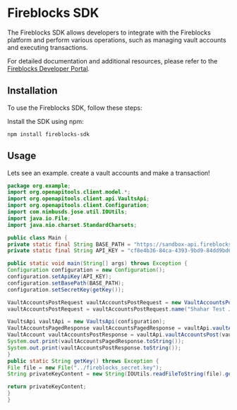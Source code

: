 # Fireblocks SDK

The Fireblocks SDK allows developers to integrate with the Fireblocks platform and perform various operations, such as managing vault accounts and executing transactions.

For detailed documentation and additional resources, please refer to the [Fireblocks Developer Portal](https://developer.fireblocks.com/).

## Installation

To use the Fireblocks SDK, follow these steps:

Install the SDK using npm:

```shell
npm install fireblocks-sdk
```

## Usage

Lets see an example. create a vault accounts and make a transaction! 
```java
package org.example;
import org.openapitools.client.model.*;
import org.openapitools.client.api.VaultsApi;
import org.openapitools.client.Configuration;
import com.nimbusds.jose.util.IOUtils;
import java.io.File;
import java.nio.charset.StandardCharsets;

public class Main {
private static final String BASE_PATH = "https://sandbox-api.fireblocks.io/v1";
private static final String API_KEY = "cf8e4b36-84ca-4393-9bd9-84dd9bd640c8";

public static void main(String[] args) throws Exception {
Configuration configuration = new Configuration();
configuration.setApiKey(API_KEY);
configuration.setBasePath(BASE_PATH);
configuration.setSecretKey(getKey());

VaultAccountsPostRequest vaultAccountsPostRequest = new VaultAccountsPostRequest();
vaultAccountsPostRequest = vaultAccountsPostRequest.name("Shahar Test Java2222");

VaultsApi vaultApi = new VaultsApi(configuration);
VaultAccountsPagedResponse vaultAccountsPagedResponse = vaultApi.vaultAccountsPagedGet(null,null,null,null,null,null,null,null,null,null);
VaultAccount vaultAccountsPostResponse = vaultApi.vaultAccountsPost(vaultAccountsPostRequest);
System.out.print(vaultAccountsPagedResponse.toString());
System.out.print(vaultAccountsPostResponse.toString());
}
public static String getKey() throws Exception {
File file = new File("../fireblocks_secret.key");
String privateKeyContent = new String(IOUtils.readFileToString(file).getBytes(), StandardCharsets.UTF_8).replaceAll("-----(BEGIN|END) PRIVATE KEY-----", "").replaceAll("\\s", "");

return privateKeyContent;
}
}
```
